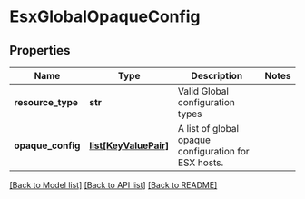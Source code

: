 # EsxGlobalOpaqueConfig

## Properties
Name | Type | Description | Notes
------------ | ------------- | ------------- | -------------
**resource_type** | **str** | Valid Global configuration types | 
**opaque_config** | [**list[KeyValuePair]**](KeyValuePair.md) | A list of global opaque configuration for ESX hosts. | 

[[Back to Model list]](../README.md#documentation-for-models) [[Back to API list]](../README.md#documentation-for-api-endpoints) [[Back to README]](../README.md)

